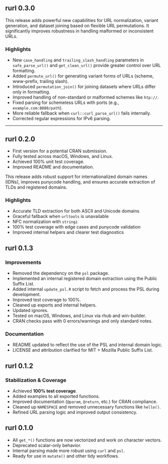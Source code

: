 ## rurl 0.3.0

This release adds powerful new capabilities for URL normalization, variant generation, and dataset joining based on flexible URL permutations. It significantly improves robustness in handling malformed or inconsistent URLs.

### Highlights

- New `case_handling` and `trailing_slash_handling` parameters in `safe_parse_url()` and `get_clean_url()` provide greater control over URL formatting.
- Added `permute_url()` for generating variant forms of URLs (scheme, www-prefix, trailing slash).
- Introduced `permutation_join()` for joining datasets where URLs differ only in formatting.
- Improved handling of non-standard or malformed schemes like `htp://`.
- Fixed parsing for schemeless URLs with ports (e.g., `example.com:8080/path`).
- More reliable fallback when `curl::curl_parse_url()` fails internally.
- Corrected regular expressions for IPv6 parsing.

---

## rurl 0.2.0

* First version for a potential CRAN submission.
* Fully tested across macOS, Windows, and Linux.
* Achieved 100% unit test coverage.
* Improved README and documentation.

This release adds robust support for internationalized domain names (IDNs),
improves punycode handling, and ensures accurate extraction of TLDs and
registered domains.

### Highlights
- Accurate TLD extraction for both ASCII and Unicode domains
- Graceful fallback when `urltools` is unavailable
- NFC normalization with `stringi`
- 100% test coverage with edge cases and punycode validation
- Improved internal helpers and clearer test diagnostics

## rurl 0.1.3

### Improvements

- Removed the dependency on the `psl` package.
- Implemented an internal registered domain extraction using the Public Suffix List.
- Added internal `update_psl.R` script to fetch and process the PSL during development.
- Improved test coverage to 100%.
- Cleaned up exports and internal helpers.
- Updated ignores.
- Tested on macOS, Windows, and Linux via rhub and win-builder.  
- CRAN checks pass with 0 errors/warnings and only standard notes.

### Documentation

- README updated to reflect the use of the PSL and internal domain logic.
- LICENSE and attribution clarified for MIT + Mozilla Public Suffix List.

## rurl 0.1.2

### Stabilization & Coverage

- Achieved **100% test coverage**.
- Added examples to all exported functions.
- Improved documentation (`@param`, `@return`, etc.) for CRAN compliance.
- Cleaned up `NAMESPACE` and removed unnecessary functions like `hello()`.
- Refined URL parsing logic and improved output consistency.

## rurl 0.1.0

- All `get_*()` functions are now vectorized and work on character vectors.
- Deprecated scalar-only behavior.
- Internal parsing made more robust using `curl` and `psl`.
- Ready for use in `mutate()` and other tidy workflows.
